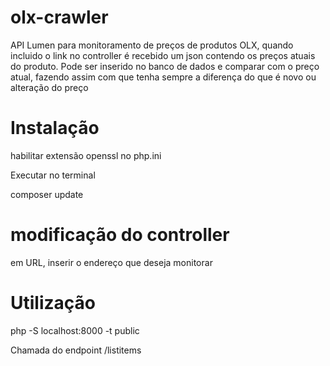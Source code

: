 # olx-crawler

API Lumen para monitoramento de preços de produtos OLX, quando incluido o link no controller é recebido um json contendo os preços atuais do produto. Pode ser inserido no banco de dados e comparar com o preço atual, fazendo assim com que tenha sempre a diferença do que é novo ou alteração do preço

# Instalação
habilitar extensão openssl no php.ini

Executar no terminal

composer update

# modificação do controller

em URL, inserir o endereço que deseja monitorar

# Utilização

php -S localhost:8000 -t public

Chamada do endpoint /listitems 
